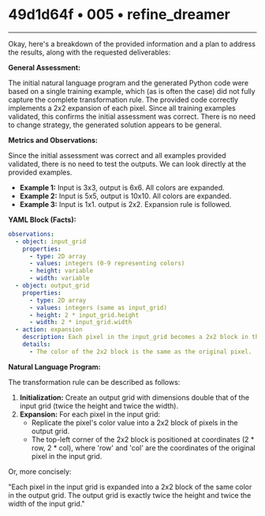 # 49d1d64f • 005 • refine_dreamer

---
Okay, here's a breakdown of the provided information and a plan to address the results, along with the requested deliverables:

**General Assessment:**

The initial natural language program and the generated Python code were based on a single training example, which (as is often the case) did not fully capture the complete transformation rule. The provided code correctly implements a 2x2 expansion of each pixel. Since all training examples validated, this confirms the initial assessment was correct. There is no need to change strategy, the generated solution appears to be general.

**Metrics and Observations:**

Since the initial assessment was correct and all examples provided validated, there is no need to test the outputs. We can look directly at the provided examples.

*   **Example 1:** Input is 3x3, output is 6x6. All colors are expanded.
*   **Example 2:** Input is 5x5, output is 10x10. All colors are expanded.
*    **Example 3:** Input is 1x1. output is 2x2. Expansion rule is followed.

**YAML Block (Facts):**

```yaml
observations:
  - object: input_grid
    properties:
      - type: 2D array
      - values: integers (0-9 representing colors)
      - height: variable
      - width: variable
  - object: output_grid
    properties:
      - type: 2D array
      - values: integers (same as input_grid)
      - height: 2 * input_grid.height
      - width: 2 * input_grid.width
  - action: expansion
    description: Each pixel in the input_grid becomes a 2x2 block in the output_grid.
    details:
      - The color of the 2x2 block is the same as the original pixel.
```

**Natural Language Program:**

The transformation rule can be described as follows:

1.  **Initialization:** Create an output grid with dimensions double that of the input grid (twice the height and twice the width).
2.  **Expansion:** For each pixel in the input grid:
    *   Replicate the pixel's color value into a 2x2 block of pixels in the output grid.
    *    The top-left corner of the 2x2 block is positioned at coordinates (2 \* row, 2 \* col), where 'row' and 'col' are the coordinates of the original pixel in the input grid.

Or, more concisely:

"Each pixel in the input grid is expanded into a 2x2 block of the same color in the output grid. The output grid is exactly twice the height and twice the width of the input grid."

